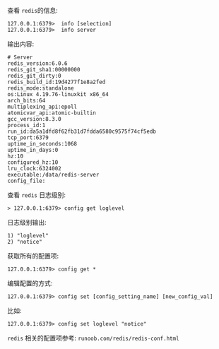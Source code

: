 查看 `redis`的信息: 

```shell
127.0.0.1:6379>  info [selection]
127.0.0.1:6379>  info server
```

输出内容: 

```shell
# Server
redis_version:6.0.6
redis_git_sha1:00000000
redis_git_dirty:0
redis_build_id:19d4277f1e8a2fed
redis_mode:standalone
os:Linux 4.19.76-linuxkit x86_64
arch_bits:64
multiplexing_api:epoll
atomicvar_api:atomic-builtin
gcc_version:8.3.0
process_id:1
run_id:da5a1dfd8f62fb31d7fdda6580c9575f74cf5edb
tcp_port:6379
uptime_in_seconds:1068
uptime_in_days:0
hz:10
configured_hz:10
lru_clock:6324002
executable:/data/redis-server
config_file:
```

查看 `redis` 日志级别: 

```shell
> 127.0.0.1:6379> config get loglevel
```

日志级别输出: 

```shell
1) "loglevel"
2) "notice"
```

获取所有的配置项: 

```shell
127.0.0.1:6379> config get *
```

编辑配置的方式: 

```shell
127.0.0.1:6379> config set [config_setting_name] [new_config_val]
```

比如: 

```shell
127.0.0.1:6379> config set loglevel "notice"
```



`redis` 相关的配置项参考: `runoob.com/redis/redis-conf.html`